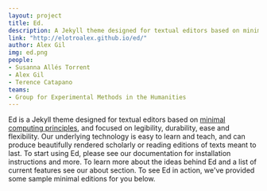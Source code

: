 ```yaml
---
layout: project
title: Ed.
description: A Jekyll theme designed for textual editors based on minimal computing principles
link: "http://elotroalex.github.io/ed/"
author: Alex Gil
img: ed.png
people:
- Susanna Allés Torrent
- Alex Gil
- Terence Catapano
teams:
- Group for Experimental Methods in the Humanities
---
```


Ed is a Jekyll theme designed for textual editors based on [minimal computing principles](http://go-dh.github.io/mincomp/), and focused on legibility, durability, ease and flexibility. Our underlying technology is easy to learn and teach, and can produce beautifully rendered scholarly or reading editions of texts meant to last. To start using Ed, please see our documentation for installation instructions and more. To learn more about the ideas behind Ed and a list of current features see our about section. To see Ed in action, we've provided some sample minimal editions for you below.